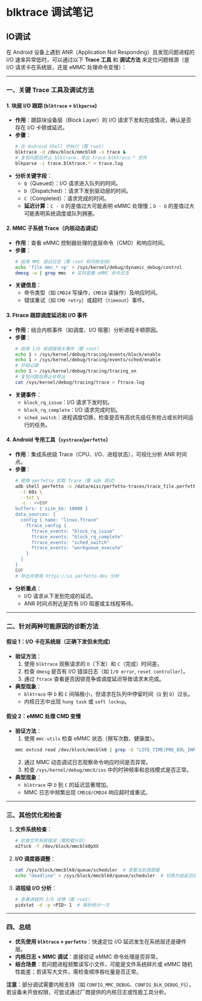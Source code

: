 # blktrace 调试笔记
## IO调试
在 Android 设备上遇到 ANR（Application Not Responding）且发现问题进程的 I/O 速率异常低时，可以通过以下 **Trace 工具** 和 **调试方法** 来定位问题根源（是 I/O 请求卡在系统层，还是 eMMC 处理命令变慢）：

---

### 一、关键 Trace 工具及调试方法
#### 1. **块层 I/O 跟踪 (`blktrace` + `blkparse`)**
   - **作用**：跟踪块设备层（Block Layer）的 I/O 请求下发和完成情况，确认是否存在 I/O 卡顿或延迟。
   - **步骤**：
     ```bash
     # 在 Android Shell 中执行（需 root）
     blktrace -d /dev/block/mmcblk0 -o trace &
     # 复现问题后终止 blktrace，导出 trace.blktrace.* 文件
     blkparse -i trace.blktrace.* > trace.log
     ```
   - **分析关键字段**：
     - `Q`（Queued）：I/O 请求进入队列的时间。
     - `D`（Dispatched）：请求下发到驱动层的时间。
     - `C`（Completed）：请求完成的时间。
     - **延迟计算**：`C - D` 的差值过大可能表明 eMMC 处理慢；`D - Q` 的差值过大可能表明系统调度或队列拥塞。

#### 2. **MMC 子系统 Trace（内核动态调试）**
   - **作用**：查看 eMMC 控制器处理的底层命令（CMD）和响应时间。
   - **步骤**：
     ```bash
     # 启用 MMC 调试日志（需 root 和内核支持）
     echo 'file mmc_* +p' > /sys/kernel/debug/dynamic_debug/control
     dmesg -w | grep mmc  # 实时查看 eMMC 命令日志
     ```
   - **关键信息**：
     - 命令类型（如 `CMD24` 写操作，`CMD18` 读操作）及响应时间。
     - 错误重试（如 `CMD retry`）或超时（`timeout`）事件。

#### 3. **Ftrace 跟踪调度延迟和 I/O 事件**
   - **作用**：结合内核事件（如调度、I/O 阻塞）分析进程卡顿原因。
   - **步骤**：
     ```bash
     # 启用 I/O 和调度相关事件（需 root）
     echo 1 > /sys/kernel/debug/tracing/events/block/enable
     echo 1 > /sys/kernel/debug/tracing/events/sched/enable
     # 开始记录
     echo 1 > /sys/kernel/debug/tracing/tracing_on
     # 复现问题后停止并导出
     cat /sys/kernel/debug/tracing/trace > ftrace.log
     ```
   - **关键事件**：
     - `block_rq_issue`：I/O 请求下发时刻。
     - `block_rq_complete`：I/O 请求完成时刻。
     - `sched_switch`：进程调度切换，检查是否有高优先级任务抢占或长时间运行的任务。

#### 4. **Android 专用工具（`systrace`/`perfetto`）**
   - **作用**：集成系统级 Trace（CPU、I/O、进程状态），可视化分析 ANR 时间点。
   - **步骤**：
     ```bash
     # 使用 perfetto 抓取 Trace（需 adb 调试）
     adb shell perfetto -o /data/misc/perfetto-traces/trace_file.perfetto-trace \
       -t 60s \
       --txt \
       -c - <<EOF
     buffers: { size_kb: 10000 }
     data_sources: {
       config { name: "linux.ftrace" 
         ftrace_config { 
           ftrace_events: "block_rq_issue"
           ftrace_events: "block_rq_complete"
           ftrace_events: "sched_switch"
           ftrace_events: "workqueue_execute"
         }
       }
     }
     EOF
     # 导出并使用 https://ui.perfetto.dev 分析
     ```
   - **分析重点**：
     - I/O 请求从下发到完成的延迟。
     - ANR 时间点附近是否有 I/O 阻塞或主线程等待。

---

### 二、针对两种可能原因的诊断方法
#### **假设 1：I/O 卡在系统层（正确下发但未完成）**
   - **验证方法**：
     1. 使用 `blktrace` 观察请求的 `D`（下发）和 `C`（完成）时间差。
     2. 检查 `dmesg` 是否有 I/O 错误日志（如 `I/O error`, `reset controller`）。
     3. 通过 `ftrace` 查看是否因锁竞争或调度延迟导致请求未完成。
   - **典型现象**：
     - `blktrace` 中 `D` 和 `C` 间隔极小，但请求在队列中停留时间（`Q` 到 `D`）过长。
     - 内核日志中出现 `hung task` 或 `soft lockup`。

#### **假设 2：eMMC 处理 CMD 变慢**
   - **验证方法**：
     1. 使用 `mmc-utils` 检查 eMMC 状态（擦写次数、健康度）。
       ```bash
       mmc extcsd read /dev/block/mmcblk0 | grep -E "LIFE_TIME|PRE_EOL_INFO"
       ```
     2. 通过 MMC 动态调试日志观察命令响应时间是否异常。
     3. 检查 `/sys/kernel/debug/mmcX/ios` 中的时钟频率和总线模式是否正常。
   - **典型现象**：
     - `blktrace` 中 `D` 到 `C` 的延迟显著增加。
     - MMC 日志中频繁出现 `CMD18/CMD24` 响应超时或重试。

---

### 三、其他优化和检查
1. **文件系统检查**：
   ```bash
   # 检查文件系统错误（需卸载分区）
   e2fsck -f /dev/block/mmcblk0pXX
   ```
2. **I/O 调度器调整**：
   ```bash
   cat /sys/block/mmcblk0/queue/scheduler  # 查看当前调度器
   echo "deadline" > /sys/block/mmcblk0/queue/scheduler  # 切换为低延迟调度器
   ```
3. **进程级 I/O 分析**：
   ```bash
   # 查看进程的 I/O 详情（需 root）
   pidstat -d -p <PID> 1  # 每秒统计一次
   ```

---

### 四、总结
- **优先使用 `blktrace` + `perfetto`**：快速定位 I/O 延迟发生在系统层还是硬件层。
- **内核日志 + MMC 调试**：直接验证 eMMC 命令处理是否异常。
- **结合场景**：若问题进程频繁读写小文件，可能是文件系统碎片或 eMMC 随机性能差；若读写大文件，需检查顺序吞吐量是否正常。

**注意**：部分调试需要内核支持（如 `CONFIG_MMC_DEBUG`、`CONFIG_BLK_DEBUG_FS`），若设备未开放权限，可尝试通过厂商提供的内核日志或性能工具分析。
